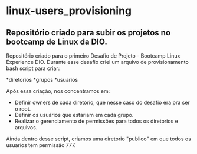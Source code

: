 # linux-users_provisioning
## Repositório criado para subir os projetos no bootcamp de Linux da DIO.

Repositório criado para o primeiro Desafio de Projeto - Bootcamp Linux Experience DIO. Durante esse desafio criei um arquivo de provisionamento bash script para criar:

*diretorios
*grupos
*usuarios

Após essa criação, nos concentramos em: 

* Definir owners de cada diretório, que nesse caso do desafio era pra ser o root. 
* Definir os usuários que estariam em cada grupo.
* Realizar o gerenciamento de permissões para todos os diretorios e arquivos.

Ainda dentro desse script, criamos uma diretorio "publico" em que todos os usuarios tem permissão 777.

 
